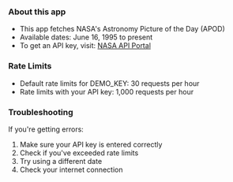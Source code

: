 ### About this app
- This app fetches NASA's Astronomy Picture of the Day (APOD)
- Available dates: June 16, 1995 to present
- To get an API key, visit: [NASA API Portal](https://api.nasa.gov)

### Rate Limits
- Default rate limits for DEMO_KEY: 30 requests per hour
- Rate limits with your API key: 1,000 requests per hour

### Troubleshooting
If you're getting errors:
1. Make sure your API key is entered correctly
2. Check if you've exceeded rate limits
3. Try using a different date
4. Check your internet connection
